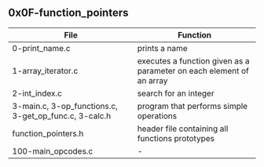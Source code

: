 ## 0x0F-function_pointers
|File|Function|
|----|--------|
|0-print_name.c|prints a name|
|1-array_iterator.c|executes a function given as a parameter on each element of an array|
|2-int_index.c| search for an integer|
|3-main.c, 3-op_functions.c, 3-get_op_func.c, 3-calc.h| program that performs simple operations|
|function_pointers.h|header file containing all functions prototypes|
|100-main_opcodes.c|-|
